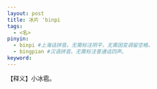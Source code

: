 ```yaml
---
layout: post
title: 冰片 'binpi 
tags:
  - <名>
pinyin: 
  - binpi #上海话拼音。无需标注阴平，无需因变调留空格。 
  - bingpian #汉语拼音。无需标注普通话四声。
keyword: 
---
```


【释义】小冰雹。            
